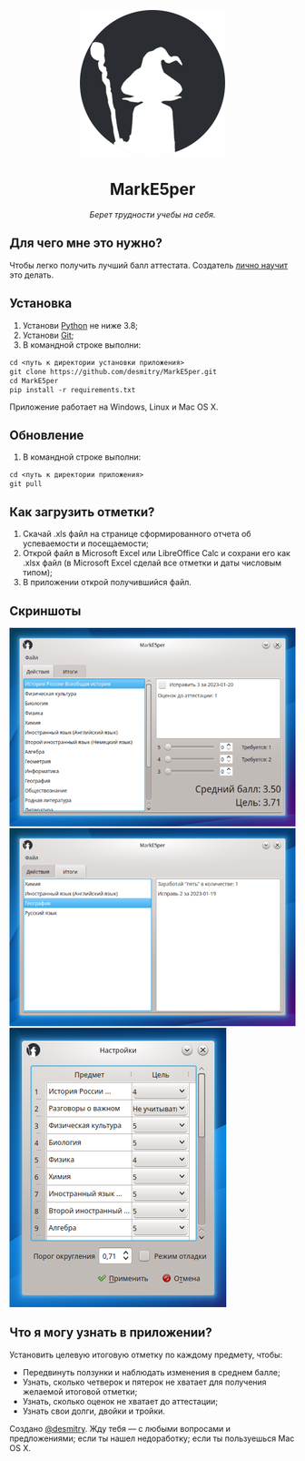 <p align="center">
    <img src="/src/icon.png" width="256">
</p>
<h1 align="center">MarkE5per</h1>
<p align="center"><i>Берет трудности учебы на себя.</i></p>

## Для чего мне это нужно?
Чтобы легко получить лучший балл аттестата. Создатель [лично научит](https://t.me/desmitry) это делать.
## Установка
1. Установи [Python](https://www.python.org/downloads) не ниже 3.8;
2. Установи [Git](https://git-scm.com/download/win);
3. В командной строке выполни:
```
cd <путь к директории установки приложения>
git clone https://github.com/desmitry/MarkE5per.git
cd MarkE5per
pip install -r requirements.txt
```
Приложение работает на Windows, Linux и Mac OS X.
## Обновление
1. В командной строке выполни:
```
cd <путь к директории приложения>
git pull
```
## Как загрузить отметки?
1. Скачай .xls файл на странице сформированного отчета об успеваемости и посещаемости;
2. Открой файл в Microsoft Excel или LibreOffice Calc и сохрани его как .xlsx файл (в Microsoft Excel сделай все отметки и даты числовым типом);
3. В приложении открой получившийся файл.
## Скриншоты

<img src="/screenshot_1.png"><img src="/screenshot_3.png"><img src="/screenshot_2.png">

## Что я могу узнать в приложении?
Установить целевую итоговую отметку по каждому предмету, чтобы:
- Передвинуть ползунки и наблюдать изменения в среднем балле;
- Узнать, сколько четверок и пятерок не хватает для получения желаемой итоговой отметки;
- Узнать, сколько оценок не хватает до аттестации;
- Узнать свои долги, двойки и тройки.

Создано [@desmitry](https://t.me/desmitry). Жду тебя — с любыми вопросами и предложениями; если ты нашел недоработку; если ты пользуешься Mac OS X.
